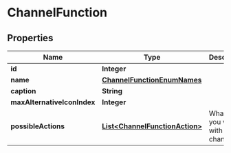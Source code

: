 
# ChannelFunction

## Properties
Name | Type | Description | Notes
------------ | ------------- | ------------- | -------------
**id** | **Integer** |  |  [optional]
**name** | [**ChannelFunctionEnumNames**](ChannelFunctionEnumNames.md) |  |  [optional]
**caption** | **String** |  |  [optional]
**maxAlternativeIconIndex** | **Integer** |  |  [optional]
**possibleActions** | [**List&lt;ChannelFunctionAction&gt;**](ChannelFunctionAction.md) | What can you with with this channel? |  [optional]



